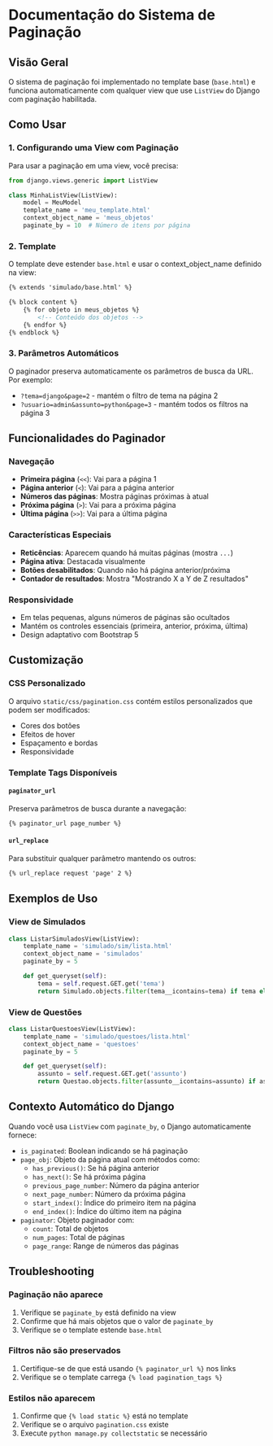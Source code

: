 # Documentação do Sistema de Paginação

## Visão Geral

O sistema de paginação foi implementado no template base (`base.html`) e funciona automaticamente com qualquer view que use `ListView` do Django com paginação habilitada.

## Como Usar

### 1. Configurando uma View com Paginação

Para usar a paginação em uma view, você precisa:

```python
from django.views.generic import ListView

class MinhaListView(ListView):
    model = MeuModel
    template_name = 'meu_template.html'
    context_object_name = 'meus_objetos'
    paginate_by = 10  # Número de itens por página
```

### 2. Template

O template deve estender `base.html` e usar o context_object_name definido na view:

```html
{% extends 'simulado/base.html' %}

{% block content %}
    {% for objeto in meus_objetos %}
        <!-- Conteúdo dos objetos -->
    {% endfor %}
{% endblock %}
```

### 3. Parâmetros Automáticos

O paginador preserva automaticamente os parâmetros de busca da URL. Por exemplo:
- `?tema=django&page=2` - mantém o filtro de tema na página 2
- `?usuario=admin&assunto=python&page=3` - mantém todos os filtros na página 3

## Funcionalidades do Paginador

### Navegação
- **Primeira página** (`<<`): Vai para a página 1
- **Página anterior** (`<`): Vai para a página anterior
- **Números das páginas**: Mostra páginas próximas à atual
- **Próxima página** (`>`): Vai para a próxima página
- **Última página** (`>>`): Vai para a última página

### Características Especiais
- **Reticências**: Aparecem quando há muitas páginas (mostra `...`)
- **Página ativa**: Destacada visualmente
- **Botões desabilitados**: Quando não há página anterior/próxima
- **Contador de resultados**: Mostra "Mostrando X a Y de Z resultados"

### Responsividade
- Em telas pequenas, alguns números de páginas são ocultados
- Mantém os controles essenciais (primeira, anterior, próxima, última)
- Design adaptativo com Bootstrap 5

## Customização

### CSS Personalizado
O arquivo `static/css/pagination.css` contém estilos personalizados que podem ser modificados:

- Cores dos botões
- Efeitos de hover
- Espaçamento e bordas
- Responsividade

### Template Tags Disponíveis

#### `paginator_url`
Preserva parâmetros de busca durante a navegação:
```html
{% paginator_url page_number %}
```

#### `url_replace`
Para substituir qualquer parâmetro mantendo os outros:
```html
{% url_replace request 'page' 2 %}
```

## Exemplos de Uso

### View de Simulados
```python
class ListarSimuladosView(ListView):
    template_name = 'simulado/sim/lista.html'
    context_object_name = 'simulados'
    paginate_by = 5

    def get_queryset(self):
        tema = self.request.GET.get('tema')
        return Simulado.objects.filter(tema__icontains=tema) if tema else Simulado.objects.all()
```

### View de Questões
```python
class ListarQuestoesView(ListView):
    template_name = 'simulado/questoes/lista.html'
    context_object_name = 'questoes'
    paginate_by = 5

    def get_queryset(self):
        assunto = self.request.GET.get('assunto')
        return Questao.objects.filter(assunto__icontains=assunto) if assunto else Questao.objects.all()
```

## Contexto Automático do Django

Quando você usa `ListView` com `paginate_by`, o Django automaticamente fornece:

- `is_paginated`: Boolean indicando se há paginação
- `page_obj`: Objeto da página atual com métodos como:
  - `has_previous()`: Se há página anterior
  - `has_next()`: Se há próxima página
  - `previous_page_number`: Número da página anterior
  - `next_page_number`: Número da próxima página
  - `start_index()`: Índice do primeiro item na página
  - `end_index()`: Índice do último item na página
- `paginator`: Objeto paginador com:
  - `count`: Total de objetos
  - `num_pages`: Total de páginas
  - `page_range`: Range de números das páginas

## Troubleshooting

### Paginação não aparece
1. Verifique se `paginate_by` está definido na view
2. Confirme que há mais objetos que o valor de `paginate_by`
3. Verifique se o template estende `base.html`

### Filtros não são preservados
1. Certifique-se de que está usando `{% paginator_url %}` nos links
2. Verifique se o template carrega `{% load pagination_tags %}`

### Estilos não aparecem
1. Confirme que `{% load static %}` está no template
2. Verifique se o arquivo `pagination.css` existe
3. Execute `python manage.py collectstatic` se necessário
